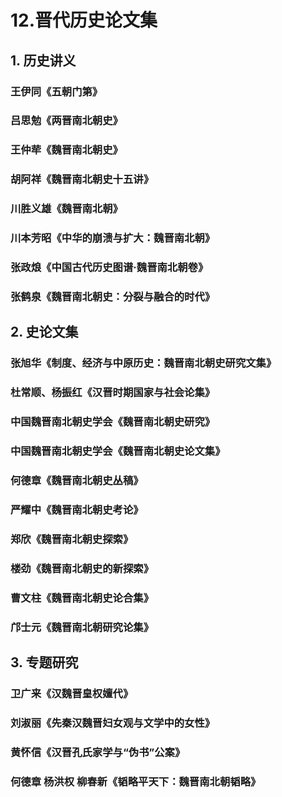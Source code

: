 # 12.晋代历史论文集

## 1. 历史讲义

### 王伊同《五朝门第》

### 吕思勉《两晋南北朝史》

### 王仲荦《魏晋南北朝史》

### 胡阿祥《魏晋南北朝史十五讲》

### 川胜义雄《魏晋南北朝》

### 川本芳昭《中华的崩溃与扩大：魏晋南北朝》

### 张政烺《中国古代历史图谱·魏晋南北朝卷》

### 张鹤泉《魏晋南北朝史：分裂与融合的时代》

## 2. 史论文集

### 张旭华《制度、经济与中原历史：魏晋南北朝史研究文集》

### 杜常顺、杨振红《汉晋时期国家与社会论集》

### 中国魏晋南北朝史学会《魏晋南北朝史研究》

### 中国魏晋南北朝史学会《魏晋南北朝史论文集》

### 何德章《魏晋南北朝史丛稿》

### 严耀中《魏晋南北朝史考论》

### 郑欣《魏晋南北朝史探索》

### 楼劲《魏晋南北朝史的新探索》

### 曹文柱《魏晋南北朝史论合集》

### 邝士元《魏晋南北朝研究论集》

## 3. 专题研究

### 卫广来《汉魏晋皇权嬗代》

### 刘淑丽《先秦汉魏晋妇女观与文学中的女性》

### 黄怀信《汉晋孔氏家学与“伪书”公案》

### 何德章 杨洪权 柳春新《韬略平天下：魏晋南北朝韬略》

